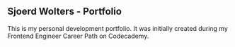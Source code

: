 ## Sjoerd Wolters - Portfolio
This is my personal development portfolio. 
It was initially created during my Frontend Engineer Career Path on Codecademy.
